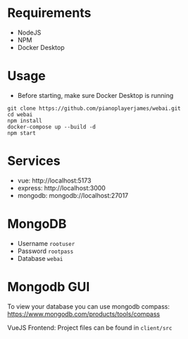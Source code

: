 # Requirements
- NodeJS
- NPM
- Docker Desktop

# Usage
- Before starting, make sure Docker Desktop is running

```
git clone https://github.com/pianoplayerjames/webai.git
cd webai
npm install
docker-compose up --build -d
npm start
```

# Services
- vue: http://localhost:5173
- express: http://localhost:3000
- mongodb: mongodb://localhost:27017

# MongoDB
- Username ```rootuser```
- Password ```rootpass```
- Database ```webai```

# Mongodb GUI
To view your database you can use mongodb compass:
https://www.mongodb.com/products/tools/compass

VueJS Frontend:
Project files can be found in ```client/src```